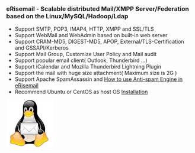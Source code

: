 ### eRisemail - Scalable distributed Mail/XMPP Server/Federation based on the Linux/MySQL/Hadoop/Ldap
* Support SMTP, POP3, IMAP4, HTTP, XMPP and SSL/TLS
* Support WebMail and WebAdmin based on built-in web server
* Support CRAM-MD5, DIGEST-MD5, APOP, External/TLS-Certification and GSSAPI/Kerberos
* Support Mail Group, Customize User Policy and Mail audit
* Support popular email client( Outlook, Thunderbird ...)
* Support iCalendar and Mozilla Thunderbird Lightning Plugin
* Support the mail with huge size attachment( Maximum size is 2G )
* Support Apache SpamAssassin and [How to use Anti-spam Engine in eRisemail](https://github.com/uplusware/erisemail/wiki/How-to-use-Anti-spam-Engine-in-eRisemail)
* Recommend Ubuntu or CentOS as host OS [Installation](https://github.com/uplusware/erisemail/wiki/Installation)

![erisemail](https://raw.githubusercontent.com/uplusware/erisemail/master/doc/erisemail.gif)
